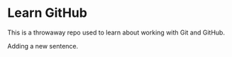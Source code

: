 # Learn GitHub

This is a throwaway repo used to learn about working with Git and GitHub.

Adding a new sentence.
